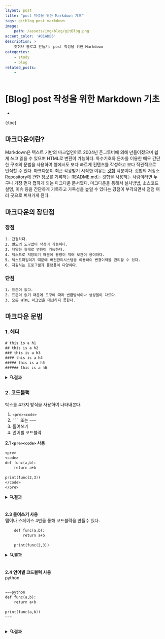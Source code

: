 ```yaml
---
layout: post
title: "post 작성을 위한 Markdown 기초"
tags: gitblog post markdown
image: 
    path: /assets/img/blog/gitBlog.png
accent_color: '#01ADB5'
description: >
    깃허브 블로그 만들기: post 작성을 위한 Markdown
categories:
    - study
    - blog
related_posts:    
    -    
---
```

# [Blog] post 작성을 위한 Markdown 기초
* 
{:toc}

## 마크다운이란?

Markdown은 텍스트 기반의 마크업언어로 2004년 존그루버에 의해 만들어졌으며 쉽게 쓰고 읽을 수 있으며 HTML로 변환이 가능하다. 특수기호와 문자를 이용한 매우 간단한 구조의 문법을 사용하여 웹에서도 보다 빠르게 컨텐츠를 작성하고 보다 직관적으로 인식할 수 있다. 마크다운이 최근 각광받기 시작한 이유는 [깃헙](https://github.com) 덕분이다. 깃헙의 저장소Repository에 관한 정보를 기록하는 README.md는 깃헙을 사용하는 사람이라면 누구나 가장 먼저 접하게 되는 마크다운 문서였다. 마크다운을 통해서 설치방법, 소스코드 설명, 이슈 등을 간단하게 기록하고 가독성을 높일 수 있다는 강점이 부각되면서 점점 여러 곳으로 퍼져가게 된다.

## 마크다운의 장단점

### 장점
~~~
1. 간결하다.
2. 별도의 도구없이 작성이 가능하다.
3. 다양한 형태로 변환이 가능하다.
4. 텍스트로 저장되기 때문에 용량이 적어 보관이 용이하다.
5. 텍스트파일이기 때문에 버전관리시스템을 이용하여 변경이력을 관리할 수 있다.
6. 지원하는 프로그램과 플랫폼이 다양하다.
~~~

### 단점

~~~
1. 표준이 없다.
2. 표준이 없기 때문에 도구에 따라 변환방식이나 생성물이 다르다.
3. 모든 HTML 마크업을 대신하지 못한다.
~~~

## 마크다운 문법   

### 1. 헤더   

```
# this is a h1
## this is a h2 
### this is a h3 
#### this is a h4 
##### this is a h5 
###### this is a h6
```

<details>
<summary><b>🔍결과</b></summary>
<div markdown="1">
# this is a h1
## this is a h2 
### this is a h3 
#### this is a h4 
##### this is a h5 
###### this is a h6
</div>
</details>

### 2. 코드블럭   
박스를 4가지 방식을 사용하여 나타내본다.

1. ```<pre><code>```
2. <code>```</code> 또는 <code>~~~</code>
3. 들여쓰기
4. 언어별 코드블럭 

**2.1 ```<pre><code>``` 사용**   

~~~
<pre>
<code>
def func(a,b):
    return a+b

print(func(2,3))
</code>
</pre>
~~~

<details>
<summary><b>🔍결과</b></summary>
<div markdown="1">
<pre>
<code>
def func(a,b):
    return a+b

print(func(2,3))
</code>
</pre>
</div>
</details>  

<br>

**2.3 들여쓰기 사용**   
탭이나 스페이스 4번을 통해 코드블럭을 만들수 있다.

~~~
    def func(a,b):
        return a+b

    print(func(2,3))
~~~

<details>
<summary><b>🔍결과</b></summary>
<div markdown="1">
    def func(a,b):
        return a+b

    print(func(2,3))
</div>
</details>  

<br>

**2.4 언어별 코드블럭 사용**   
python
<pre>
<code>
~~~python
def func(a,b):
    return a+b

print(func(a,b))
~~~
</code>
</pre>

<details>
<summary><b>🔍결과</b></summary>
<div markdown="1">
~~~python
def func(a,b):
    return a+b

print(func(a,b))
~~~
</div>
</details> 

<br>
<details>
<summary>그밖에 언어들</summary>
<div markdown="1">
- Bash (bash)
- C# (cs)
- CSS (css)
- Diff (diff)
- HTML, XML (html)
- Ini (ini)
- JSON (json)
- Java (java)
- JavaScript (javascript)
- PHP (php)
- Perl (perl)
- Python (python)
- Ruby (ruby)
- SQL (sql)
</div>
</details>

### 3. BlockQuote (인용문)

~~~
> This is a first blockquote
~~~

<details>
<summary><b>🔍결과</b></summary>
<div markdown="1">
> This is a first blockquote
</div>
</details> 

<br>
~~~
>> This is a second blockquote
~~~

<details>
<summary><b>🔍결과</b></summary>
<div markdown="1">
>> This is a second blockquote
</div>
</details> 

<br>
~~~
>>> This is a third blockquote
~~~

<details>
<summary><b>🔍결과</b></summary>
<div markdown="1">
>>> This is a third blockquote
</div>
</details> 

<br>

**blockquote 안에 다른 마크다운 요소를 포함할 수 있다.**

~~~
> * list1
> * list2
>   ~~~
>   code
>   ~~~
~~~

<details>
<summary><b>🔍결과</b></summary>
<div markdown="1">
> * list1
> * list2
>   ~~~
>   code
>   ~~~
</div>
</details> 


### 4. 글머리 기호

~~~
+ 글머리
  + 글머리2
    + 글머리3
      + 글머리 4
~~~

<details>
<summary><b>🔍결과</b></summary>
<div markdown="1">
+ 글머리
  + 글머리2
    + 글머리3
      + 글머리 4
</div>
</details> 



### 5. 강조 

~~~
*single asterisks*  
_single underscores_  
**double asterisks**  
__double underscores__  
~~cancelline~~  
~~~

<details>
<summary><b>🔍결과</b></summary>
<div markdown="1">
*single asterisks*  
_single underscores_  
**double asterisks**  
__double underscores__  
~~cancelline~~  
</div>
</details> 

### 6. 기호표시

Markdown에서 이미 사용되는 기호 표기하기

Markdown 문법에 사용되는 기호를 있는 그대로 표시하고 싶을 경우가 있다.  
예를 들어 \#을 기호 그대로 사용하고 싶지만 그냥 쓰면 H1 헤더로 출력된다.  
그런 기호들을 아래에 표기하였다.

~~~
\   backslash
*   asterisk
_   underscore
{}  curly braces
[]  square brackets
()  parentheses
#   hash mark
+   plus sign
-   minus sign (hyphen)
.   dot
!   exclamation mark
~~~

이런것들을 사용하고 싶다면 기호앞에 \\(=back slash)를 붙혀주면 된다.  

### 7. 수평

~~~
* * *

***

*****

----

- - -
~~~

<details>
<summary><b>🔍결과</b></summary>
<div markdown="1">
* * *

***

*****

----

- - -
</div>
</details> 

### 8. 링크 

- 외부 링크   
\[링크 키워드\]\(링크 주소\)
~~~
예 : [내 블로그](https://dev-dahye.github.io/about)
~~~

<details>
<summary><b>🔍결과</b></summary>
<div markdown="1">
[내 블로그](https://dev-dahye.github.io/about)
</div>
</details> 

<br>
- 자동 링크  

~~~
예 : <https://dev-dahye.github.io/about>
~~~

<details>
<summary><b>🔍결과</b></summary>
<div markdown="1">
<https://dev-dahye.github.io/about> 
</div>
</details>   

### 9. 이미지 

이미지 크기 조절은 뒤에 {: width='50%' height='50%'}

~~~
![그림1](/assets/img/myBlog/img9.jpg)
![그림2](/assets/img/myBlog/img9.jpg){: width='50%' height='50%'}
~~~

<details>
<summary><b>🔍결과</b></summary>
<div markdown="1">
![그림1](/assets/img/myBlog/img9.jpg)
![그림2](/assets/img/myBlog/img9.jpg){: width='50%' height='50%'}
</div>
</details>  

### 10. 줄바꿈

마크다운에서는 엔터를 한번친다고 줄바꿈이 일어나지 않는다.  

**10.1 ```<br>``` 사용**

~~~
줄 바꿈시 사용 <br>
줄 바꿈시 사용
~~~

<details>
<summary><b>🔍결과</b></summary>
<div markdown="1">
줄 바꿈시 사용 <br>
줄 바꿈시 사용
</div>
</details>    

<br>

**10.2 Enter 2번**

~~~
줄 바꿈시 사용  


줄 바꿈시 사용
~~~

<details>
<summary><b>🔍결과</b></summary>
<div markdown="1">
줄 바꿈시 사용  


줄 바꿈시 사용
</div>
</details>  

<br>

**10.3 스페이스바 2번**

~~~
줄 바꿈시 사용    
줄 바꿈시 사용
~~~

<details>
<summary><b>🔍결과</b></summary>
<div markdown="1">
줄 바꿈시 사용    
줄 바꿈시 사용
</div>
</details>  

### 11. 표

~~~
| ------ | NumPy | PyTorch |
| ------ | -------- | ---------- |
| 선언 | np.array() | torch.FloatTensor, <br/> torch.Tensor()|
| 차원 확인 | .ndim | .dim()|
| 크기 확인 | .shape | .size()|
~~~

<details>
<summary><b>🔍결과</b></summary>
<div markdown="1">

| ------ | NumPy | PyTorch |
| ------ | -------- | ---------- |
| 선언 | np.array() | torch.FloatTensor, <br/> torch.Tensor()|
| 차원 확인 | .ndim | .dim()|
| 크기 확인 | .shape | .size()|

</div>
</details>  

### 12. Expander control 

마크다운에서 접기/펼치기 가능한 컨트롤 문법  
마크다운 자체에는 기능이 없고 html을 이용 --> html의 details 사용

~~~html
<details>
<summary>접기/펼치기 버튼</summary>
<div markdown="1">

|제목|내용|
|--|--|
|1|1|
|2|10|

</div>
</details>
~~~

<details>
<summary><b>🔍결과</b></summary>
<div markdown="1">

<details>
<summary>접기/펼치기 버튼</summary>
<div markdown="1">

|제목|내용|
|--|--|
|1|1|
|2|10|

</div>
</details>

</div>
</details>  

<br>

~~~html
<details>
<blockquote>
    숨김숨김
</blockquote>
</details>
~~~

<details>
<summary><b>🔍결과</b></summary>
<div markdown="1">

<details>
<blockquote>
    숨김숨김
</blockquote>
</details>

</div>
</details>  


### 13. 이모지 

1. 'Window 키' + ';' 또는 'Window 키' + '.'

2. <http://www.iemoji.com/> 📝✏️✒️💡 🧰 🙋🏻‍♂️


### 14. 수학수식

[수학 수식 참고1](https://jjycjnmath.tistory.com/117)   
[수학 수식 참고2](https://ko.wikipedia.org/wiki/%EC%9C%84%ED%82%A4%EB%B0%B1%EA%B3%BC:TeX_%EB%AC%B8%EB%B2%95)   

~~~
$$x + y = 1$$
~~~

<details>
<summary><b>🔍결과</b></summary>
<div markdown="1">
$$x + y = 1$$
</div>
</details>  

<br>

## html태그 커스텀&만들기

`_sass > my-style.scss` 에 추가   

```css
.markdown-body > p > a{
  font-weight: bold !important;
}

.markdown-body{
  kbd {
    font-size: 15px;
    font-family: monospace;
    color: #555;
    background-color: #fcfcfc;
    border: solid 1px #ccc;
    border-radius: 3px;
    border-bottom-color: #bbb;
    padding: 3px 5px;
  }

  mark {
    padding: 3px 5px;
    background-color: #fff9c4;
  }

  under {
    text-decoration: underline;
    text-decoration-color: red;
    text-underline-position: under;
    padding-bottom: 2px;
  }
}
```

```
<kbd>hello</kbd>

<a>hello</a>

<code>hello</code>

<mark>hello</mark>

<under>hello</under>
```

<details>
<summary><b>🔍결과</b></summary>
<div markdown="1">
<kbd>hello</kbd>

<a>hello</a>

<code>hello</code>

<mark>hello</mark>

<under>hello</under>
</div>
</details> 

<br>

```css
.markdown-body{
  success {
    margin: 2em 0 !important;
    padding: 1em;
    display: block;
    color: #222831;
    font-size: .75rem !important;
    text-indent: initial;
    background-color: #CFEDC9;
    border-radius: 0.3rem;
    padding: 3px 5px;
  }

  warning {
    margin: 2em 0 !important;
    padding: 1em;
    display: block;
    color: #222831;
    font-size: .75rem !important;
    text-indent: initial;
    background-color: #FFF9BD;
    border-radius: 0.3rem;
    padding: 3px 5px;
  }

  danger {
    margin: 2em 0 !important;
    padding: 1em;
    display: block;
    color: #222831;
    font-size: .75rem !important;
    text-indent: initial;
    background-color: #F3C1BF;
    border-radius: 0.3rem;
    padding: 3px 5px;
  }

  info {
    margin: 2em 0 !important;
    padding: 1em;
    display: block;
    color: #222831;
    font-size: .75rem !important;
    text-indent: initial;
    background-color: #AAE0DB;
    border-radius: 0.3rem;
    padding: 3px 5px;
  }
}
```
```
<success>notice를 위한 블럭<br>예시입니다.</success>
<warning>notice를 위한 블럭</warning>
<danger>notice를 위한 블럭</danger>
<info>notice를 위한 블럭</info>
```

<details>
<summary><b>🔍결과</b></summary>
<div markdown="1">
<success>notice를 위한 블럭<br>예시입니다.</success>
<warning>notice를 위한 블럭</warning>
<danger>notice를 위한 블럭</danger>
<info>notice를 위한 블럭</info>
</div>
</details> 

<br>
<br>

- - -

## Reference 
- [면접관이 좋아하는 Git Portfolio 만들기 (with_GitBlog)](https://projectlion.io/courses/technology/gitblog)